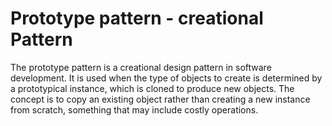 # Prototype pattern - creational Pattern
The prototype pattern is a creational design pattern in software development.
It is used when the type of objects to create is determined by a prototypical instance, which is cloned to produce new objects.
The concept is to copy an existing object rather than creating a new instance from scratch, something that may include costly operations.

